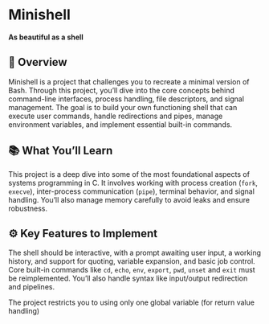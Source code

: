 # Minishell

**As beautiful as a shell**

## 🐚 Overview

Minishell is a project that challenges you to recreate a minimal version of Bash. Through this project, you’ll dive into the core concepts behind command-line interfaces, process handling, file descriptors, and signal management. The goal is to build your own functioning shell that can execute user commands, handle redirections and pipes, manage environment variables, and implement essential built-in commands.

## 📚 What You’ll Learn

This project is a deep dive into some of the most foundational aspects of systems programming in C. It involves working with process creation (`fork`, `execve`), inter-process communication (`pipe`), terminal behavior, and signal handling. You’ll also manage memory carefully to avoid leaks and ensure robustness. 

## ⚙️ Key Features to Implement

The shell should be interactive, with a prompt awaiting user input, a working history, and support for quoting, variable expansion, and basic job control. Core built-in commands like `cd`, `echo`, `env`, `export`, `pwd`, `unset` and `exit` must be reimplemented. You’ll also handle syntax like input/output redirection and pipelines.

The project restricts you to using only one global variable (for return value handling)
